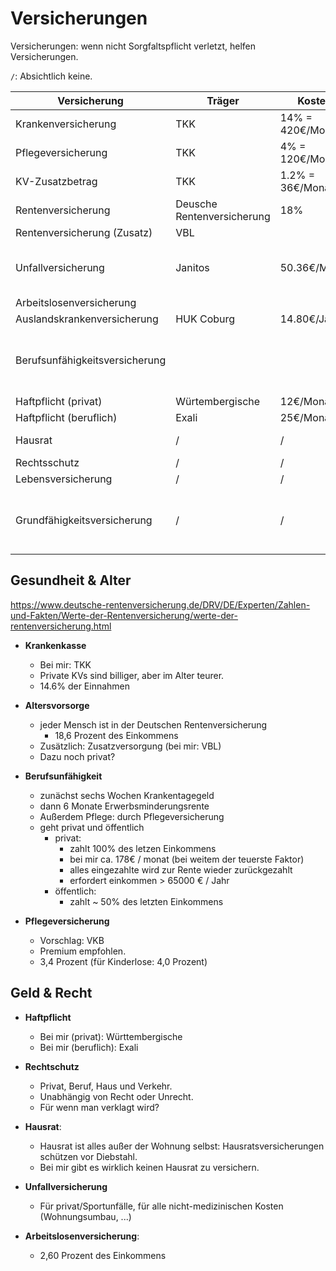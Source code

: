 # Versicherungen

Versicherungen: wenn nicht Sorgfaltspflicht verletzt, helfen Versicherungen.

`/`: Absichtlich keine.

| Versicherung                   | Träger                     | Kosten           | Anmerkung                                                                          |
| ------------------------------ | -------------------------- | ---------------- | ---------------------------------------------------------------------------------- |
| Krankenversicherung            | TKK                        | 14% = 420€/Monat | Sozialversicherung                                                                 |
| Pflegeversicherung             | TKK                        | 4% = 120€/Monat  | Sozialversicherung                                                                 |
| KV-Zusatzbetrag                | TKK                        | 1.2% = 36€/Monat | Sozialversicherung                                                                 |
| Rentenversicherung             | Deusche Rentenversicherung | 18%              | Sozialversicherung                                                                 |
| Rentenversicherung (Zusatz)    | VBL                        |                  |                                                                                    |
| Unfallversicherung             | Janitos                    | 50.36€/Monat     | Sozialversicherung; Gewählt als Ersatz für abgelehnte BU bei Alte Leipziger        |
| Arbeitslosenversicherung       |                            |                  | Sozialversicherung                                                                 |
| Auslandskrankenversicherung    | HUK Coburg                 | 14.80€/Jahr      |                                                                                    |
| Berufsunfähigkeitsversicherung |                            |                  | Alte Leipziger hat abgelehnt, anstelle dessen mit Knorr Janitos-Unfallversicherung |
| Haftpflicht (privat)           | Würtembergische            | 12€/Monat        |                                                                                    |
| Haftpflicht (beruflich)        | Exali                      | 25€/Monat        | Von Manu                                                                           |
| Hausrat                        | /                          | /                | Bei mir nichts teueres                                                             |
| Rechtsschutz                   | /                          | /                | Fahre kein Auto                                                                    |
| Lebensversicherung             | /                          | /                | Swisslife?                                                                         |
| Grundfähigkeitsversicherung    | /                          | /                | Billiger Ersatz für BU, aber nur für Sehen, Hören, Hände ... v.a. für Handwerker   |

## Gesundheit & Alter

https://www.deutsche-rentenversicherung.de/DRV/DE/Experten/Zahlen-und-Fakten/Werte-der-Rentenversicherung/werte-der-rentenversicherung.html

- **Krankenkasse**

  - Bei mir: TKK
  - Private KVs sind billiger, aber im Alter teurer.
  - 14.6% der Einnahmen

- **Altersvorsorge**

  - jeder Mensch ist in der Deutschen Rentenversicherung
    - 18,6 Prozent des Einkommens
  - Zusätzlich: Zusatzversorgung (bei mir: VBL)
  - Dazu noch privat?

- **Berufsunfähigkeit**

  - zunächst sechs Wochen Krankentagegeld
  - dann 6 Monate Erwerbsminderungsrente
  - Außerdem Pflege: durch Pflegeversicherung
  - geht privat und öffentlich
    - privat:
      - zahlt 100% des letzen Einkommens
      - bei mir ca. 178€ / monat (bei weitem der teuerste Faktor)
      - alles eingezahlte wird zur Rente wieder zurückgezahlt
      - erfordert einkommen > 65000 € / Jahr
    - öffentlich:
      - zahlt ~ 50% des letzten Einkommens

- **Pflegeversicherung**
  - Vorschlag: VKB
  - Premium empfohlen.
  - 3,4 Prozent (für Kinderlose: 4,0 Prozent)

## Geld & Recht

- **Haftpflicht**

  - Bei mir (privat): Württembergische
  - Bei mir (beruflich): Exali

- **Rechtschutz**

  - Privat, Beruf, Haus und Verkehr.
  - Unabhängig von Recht oder Unrecht.
  - Für wenn man verklagt wird?

- **Hausrat**:

  - Hausrat ist alles außer der Wohnung selbst: Hausratsversicherungen schützen vor Diebstahl.
  - Bei mir gibt es wirklich keinen Hausrat zu versichern.

- **Unfallversicherung**

  - Für privat/Sportunfälle, für alle nicht-medizinischen Kosten (Wohnungsumbau, ...)

- **Arbeitslosenversicherung**:
  - 2,60 Prozent des Einkommens
